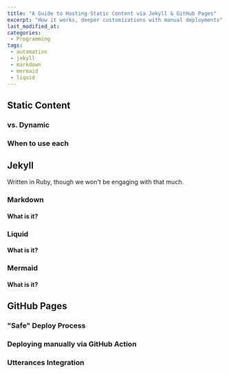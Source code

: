 ```yaml
---
title: "A Guide to Hosting Static Content via Jekyll & GitHub Pages"
excerpt: "How it works, deeper customizations with manual deployments"
last_modified_at:
categories:
 - Programming
tags:
 - automation
 - jekyll
 - markdown
 - mermaid
 - liquid
---
```


## Static Content
### vs. Dynamic
### When to use each

## Jekyll
Written in Ruby, though we won't be engaging with that much.

### Markdown
#### What is it?

### Liquid
#### What is it?

### Mermaid
#### What is it?

## GitHub Pages
### "Safe" Deploy Process
### Deploying manually via GitHub Action
### Utterances Integration
